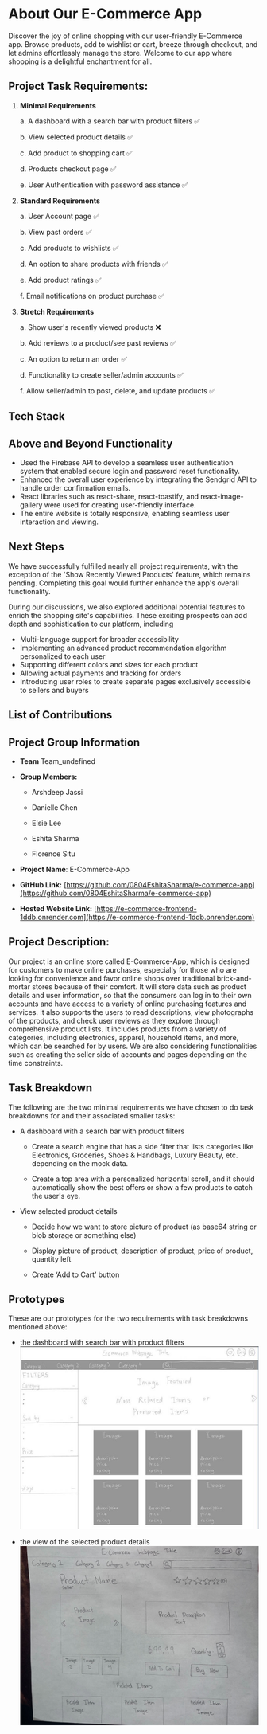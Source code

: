 # About Our E-Commerce App
Discover the joy of online shopping with our user-friendly E-Commerce app. Browse products, add to wishlist or cart, breeze through checkout, and let admins effortlessly manage the store. Welcome to our app where shopping is a delightful enchantment for all.

## **Project Task Requirements**:

1.  **Minimal Requirements**

    a.  A dashboard with a search bar with product filters ✅

    b.  View selected product details ✅

    c.  Add product to shopping cart ✅

    d.  Products checkout page ✅

    e.  User Authentication with password assistance ✅

2.  **Standard Requirements**

    a.  User Account page ✅

    b.  View past orders ✅

    c.  Add products to wishlists ✅

    d.  An option to share products with friends ✅

    e.  Add product ratings ✅

    f.  Email notifications on product purchase ✅

4.  **Stretch Requirements**

    a.  Show user's recently viewed products ❌

    b.  Add reviews to a product/see past reviews ✅

    c.  An option to return an order ✅

    d.  Functionality to create seller/admin accounts ✅

    f.  Allow seller/admin to post, delete, and update products ✅

    
## Tech Stack


## Above and Beyond Functionality
- Used the Firebase API to develop a seamless user authentication system that enabled secure login and password reset functionality.
- Enhanced the overall user experience by integrating the Sendgrid API to handle order confirmation emails.
- React libraries such as react-share, react-toastify, and react-image-gallery were used for creating user-friendly interface.
- The entire website is totally responsive, enabling seamless user interaction and viewing. 


## Next Steps
We have successfully fulfilled nearly all project requirements, with the exception of the 'Show Recently Viewed Products' feature, which remains pending. Completing this goal  would further enhance the app's overall functionality.

During our discussions, we also explored additional potential features to enrich the shopping site's capabilities. These exciting prospects can add depth and sophistication to our platform, including
- Multi-language support for broader accessibility
- Implementing an advanced product recommendation algorithm personalized to each user
- Supporting different colors and sizes for each product
- Allowing actual payments and tracking for orders
- Introducing user roles to create separate pages exclusively accessible to sellers and buyers


## List of Contributions


## Project Group Information

- **Team** Team_undefined

- **Group Members:**
  
    - Arshdeep Jassi
  
    - Danielle Chen
  
    - Elsie Lee

    - Eshita Sharma

    - Florence Situ

- **Project Name**: E-Commerce-App
- **GitHub
Link:** [https://github.com/0804EshitaSharma/e-commerce-app](https://github.com/0804EshitaSharma/e-commerce-app)
- **Hosted Website
Link:** [https://e-commerce-frontend-1ddb.onrender.com](https://e-commerce-frontend-1ddb.onrender.com)

## **Project Description:**
Our project is an online store called E-Commerce-App, which is designed for customers to make online purchases, especially for those who are looking for convenience and favor 
online shops over traditional brick-and-mortar stores because of their comfort. It will store data such as product details and user information, so that the consumers can log in to their own accounts and have access to a variety of online purchasing features and services. It also supports the users to read descriptions, view photographs of the products, and check user reviews as they explore through comprehensive product lists. It includes products from a variety of categories, including electronics, apparel, household items, and more, which can be searched for by users. We are also considering functionalities such as creating the seller side of accounts and pages depending on the time constraints.


## Task Breakdown
The following are the two minimal requirements we have chosen to do task breakdowns for and their associated smaller tasks:

- A dashboard with a search bar with product filters

  - Create a search engine that has a side filter that lists categories like Electronics, Groceries, Shoes & Handbags, Luxury Beauty, etc. depending on the mock data.
  
  - Create a top area with a personalized horizontal scroll, and it should automatically show the best offers or show a few products to catch the user's eye.
  
- View selected product details

  - Decide how we want to store picture of product (as base64 string or blob storage or something else)
  
  - Display picture of product, description of product, price of product, quantity left
  
  - Create ‘Add to Cart’ button 


## Prototypes

These are our prototypes for the two requirements with task breakdowns mentioned above:

- the dashboard with search bar with product filters
![image](prototypes/dashboard-prototype.jpeg)

- the view of the selected product details
![image](prototypes/productDetails-prototype.jpeg)
